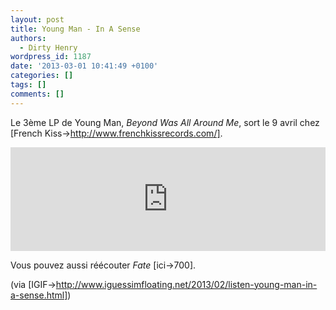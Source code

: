 ```yaml
---
layout: post
title: Young Man - In A Sense
authors:
  - Dirty Henry
wordpress_id: 1187
date: '2013-03-01 10:41:49 +0100'
categories: []
tags: []
comments: []
---
```

Le 3ème LP de Young Man, *Beyond Was All Around Me*, sort le 9 avril chez [French Kiss->http://www.frenchkissrecords.com/].

<iframe width="100%" height="166" scrolling="no" frameborder="no" src="https://w.soundcloud.com/player/?url=http%3A%2F%2Fapi.soundcloud.com%2Ftracks%2F76892371"></iframe>

Vous pouvez aussi réécouter *Fate* [ici->700]. 

(via [IGIF->http://www.iguessimfloating.net/2013/02/listen-young-man-in-a-sense.html])
